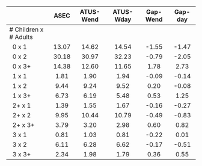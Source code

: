 
|                      |         ASEC |    ATUS-Wend |    ATUS-Wday |     Gap-Wend |      Gap-day |
| -------------------- | :----------: | :----------: | :----------: | :----------: | :----------: |
| # Children x # Adults |              |              |              |              |              |
| &nbsp;&nbsp;0 x 1    |        13.07 |        14.62 |        14.54 |        -1.55 |        -1.47 |
| &nbsp;&nbsp;0 x 2    |        30.18 |        30.97 |        32.23 |        -0.79 |        -2.05 |
| &nbsp;&nbsp;0 x 3+   |        14.38 |        12.60 |        11.65 |         1.78 |         2.73 |
| &nbsp;&nbsp;1 x 1    |         1.81 |         1.90 |         1.94 |        -0.09 |        -0.14 |
| &nbsp;&nbsp;1 x 2    |         9.44 |         9.24 |         9.52 |         0.20 |        -0.08 |
| &nbsp;&nbsp;1 x 3+   |         6.73 |         6.19 |         5.48 |         0.53 |         1.25 |
| &nbsp;&nbsp;2+ x 1   |         1.39 |         1.55 |         1.67 |        -0.16 |        -0.27 |
| &nbsp;&nbsp;2+ x 2   |         9.95 |        10.44 |        10.79 |        -0.49 |        -0.83 |
| &nbsp;&nbsp;2+ x 3+  |         3.79 |         3.20 |         2.98 |         0.60 |         0.82 |
| &nbsp;&nbsp;3 x 1    |         0.81 |         1.03 |         0.81 |        -0.22 |         0.01 |
| &nbsp;&nbsp;3 x 2    |         6.11 |         6.28 |         6.62 |        -0.17 |        -0.51 |
| &nbsp;&nbsp;3 x 3+   |         2.34 |         1.98 |         1.79 |         0.36 |         0.55 |


